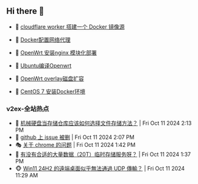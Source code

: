 ## Hi there 👋

<!--
**dkyg666/dkyg666** is a ✨ _special_ ✨ repository because its `README.md` (this file) appears on your GitHub profile.

Here are some ideas to get you started:

- 🔭 I’m currently working on ...
- 🌱 I’m currently learning ...
- 👯 I’m looking to collaborate on ...
- 🤔 I’m looking for help with ...
- 💬 Ask me about ...
- 📫 How to reach me: ...
- 😄 Pronouns: ...
- ⚡ Fun fact: ...
-->

<!-- BLOG-POST-LIST:START -->
- 🦩 [cloudflare worker 搭建一个 Docker 镜像源](http://blog.1996099.xyz/archives/cloudflare-worker-da-jian-yi-ge-docker-jing-xiang-zhan) 

- 🚦 [Docker配置网络代理](http://blog.1996099.xyz/archives/dockerpei-zhi-wang-luo-dai-li) 

- 🫶 [OpenWrt 安装nginx 模块化部署](http://blog.1996099.xyz/archives/openwrt-an-zhuang-nginx-mo-kuai-hua-bu-shu) 

- 🦄 [Ubuntu编译Openwrt](http://blog.1996099.xyz/archives/ubuntuzi-bian-yi-openwrt) 

- 🐻 [OpenWrt overlay磁盘扩容](http://blog.1996099.xyz/archives/openwrt-overlay) 

- 🤖 [CentOS 7 安装Docker环境](http://blog.1996099.xyz/archives/centos-docker) 
<!-- BLOG-POST-LIST:END -->

### v2ex-全站热点
<!-- v2ex:START -->
- 🥸 [机械硬盘当存储仓库应该如何选择文件存储方法？](https://www.v2ex.com/t/1079366#reply0) | Fri Oct 11 2024 2:13 PM
- 🤗 [github 上 issue 被删](https://www.v2ex.com/t/1079365#reply1) | Fri Oct 11 2024 2:07 PM
- 🎭 [关于 chrome 的问题](https://www.v2ex.com/t/1079361#reply5) | Fri Oct 11 2024 1:42 PM
- 🥷 [有没有合适的大量数据（20T）临时存储服务呀？](https://www.v2ex.com/t/1079358#reply3) | Fri Oct 11 2024 1:37 PM
- 🐵 [Win11 24H2 的遠端桌面似乎無法通過 UDP 傳輸？](https://www.v2ex.com/t/1079328#reply0) | Fri Oct 11 2024 11:29 AM<!-- v2ex:END -->

